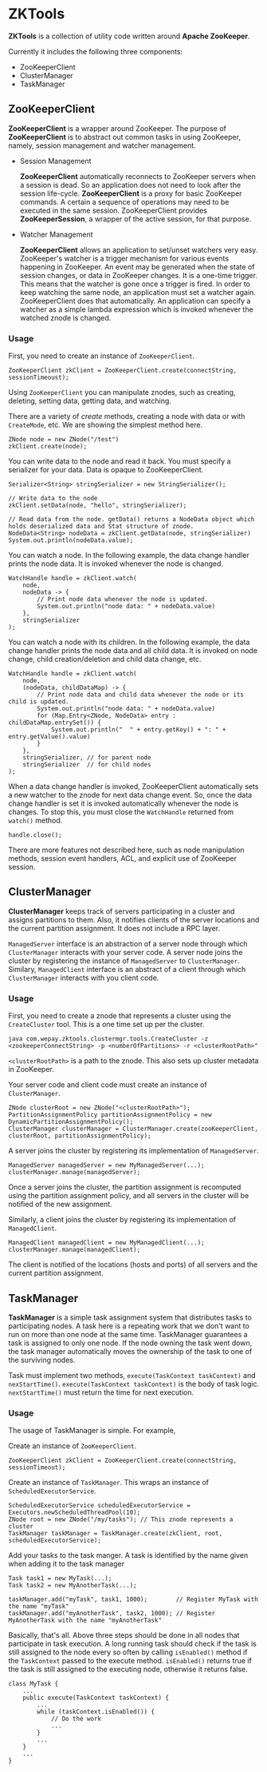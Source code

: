 # ZKTools

**ZKTools** is a collection of utility code written around **Apache ZooKeeper**.

Currently it includes the following three components:

- ZooKeeperClient
- ClusterManager
- TaskManager

## ZooKeeperClient
**ZooKeeperClient** is a wrapper around ZooKeeper. 
The purpose of **ZooKeeperClient** is to abstract out common tasks in using ZooKeeper, namely, session management and watcher management.

- Session Management

    **ZooKeeperClient** automatically reconnects to ZooKeeper servers when a session is dead.
    So an application does not need to look after the session life-cycle.
    **ZooKeeperClient** is a proxy for basic ZooKeeper commands.
    A certain a sequence of operations may need to be executed in the same session.
    ZooKeeperClient provides **ZooKeeperSession**, a wrapper of the active session, for that purpose.

- Watcher Management

    **ZooKeeperClient** allows an application to set/unset watchers very easy.
    ZooKeeper's watcher is a trigger mechanism for various events happening in ZooKeeper.
    An event may be generated when the state of session changes, or data in ZooKeeper changes.
    It is a one-time trigger. This means that the watcher is gone once a trigger is fired. 
    In order to keep watching the same node, an application must set a watcher again. 
    ZooKeeperClient does that automatically. 
    An application can specify a watcher as a simple lambda expression which is invoked whenever the watched znode is changed. 

### Usage
First, you need to create an instance of `ZooKeeperClient`.
```
ZooKeeperClient zkClient = ZooKeeperClient.create(connectString, sessionTimeoust);
```

Using `ZooKeeperClient` you can manipulate znodes, such as creating, deleting, setting data, getting data, and watching.

There are a variety of *create* methods, creating a node with data or with `CreateMode`, etc. 
We are showing the simplest method here.

```
ZNode node = new ZNode("/test")
zkClient.create(node);
```

You can write data to the node and read it back. You must specify a serializer for your data. 
Data is opaque to ZooKeeperClient. 

```
Serializer<String> stringSerializer = new StringSerializer();

// Write data to the node
zkClient.setData(node, "hello", stringSerializer);
 
// Read data from the node. getData() returns a NodeData object which holds deserialized data and Stat structure of znode.
NodeData<String> nodeData = zkClient.getData(node, stringSerializer)
System.out.println(nodeData.value);
```

You can watch a node. In the following example, the data change handler prints the node data. 
It is invoked whenever the node is changed.

```
WatchHandle handle = zkClient.watch(
    node,
    nodeData -> {
        // Print node data whenever the node is updated.
        System.out.println("node data: " + nodeData.value)
    },
    stringSerializer
);
```

You can watch a node with its children. In the following example, the data change handler prints the node data and all child data.
It is invoked on node change, child creation/deletion and child data change, etc. 

```
WatchHandle handle = zkClient.watch(
    node,
    (nodeData, childDataMap) -> {
        // Print node data and child data whenever the node or its child is updated.
        System.out.println("node data: " + nodeData.value)
        for (Map.Entry<ZNode, NodeData> entry : childDataMap.entrySet()) {
            System.out.println("  " + entry.getKey() + ": " + entry.getValue().value)
        }
    },
    stringSerializer, // for parent node
    stringSerializer  // for child nodes
);
```

When a data change handler is invoked, ZooKeeperClient automatically sets a new watcher to the znode for next data change event. 
So, once the data change handler is set it is invoked automatically whenever the node is changes.
To stop this, you must close the `WatchHandle` returned from `watch()` method.

```
handle.close();
```

There are more features not described here, such as node manipulation methods, session event handlers, ACL, 
and explicit use of ZooKeeper session. 

## ClusterManager
**ClusterManager** keeps track of servers participating in a cluster and assigns partitions to them. 
Also, it notifies clients of the server locations and the current partition assignment. It does not include a RPC layer.

`ManagedServer` interface is an abstraction of a server node through which `ClusterManager` interacts with your server code. 
A server node joins the cluster by registering the instance of `ManagedServer` to `ClusterManager`.
Similary, `ManagedClient` interface is an abstract of a client through which `ClusterManager` interacts with you client code.

### Usage
First, you need to create a znode that represents a cluster using the `CreateCluster` tool.
This is a one time set up per the cluster. 

```
java com.wepay.zktools.clustermgr.tools.CreateCluster -z <zookeeperConnectString> -p <numberOfPartitions> -r <clusterRootPath>"
```

`<clusterRootPath>` is a path to the znode. This also sets up cluster metadata in ZooKeeper.

Your server code and client code must create an instance of `ClusterManager`.

```
ZNode clusterRoot = new ZNode("<clusterRootPath>");
PartitionAssignmentPolicy partitionAssignmentPolicy = new DynamicPartitionAssignmentPolicy();
ClusterManager clusterManager = ClusterManager.create(zooKeeperClient, clusterRoot, partitionAssignmentPolicy);
```

A server joins the cluster by registering its implementation of `ManagedServer`.

```
ManagedServer managedServer = new MyManagedServer(...);
clusterManager.manage(managedServer);
```

Once a server joins the cluster, the partition assignment is recomputed using the partition assignment policy,
and all servers in the cluster will be notified of the new assignment.

Similarly, a client joins the cluster by registering its implementation of `ManagedClient`.

```
ManagedClient managedClient = new MyManagedClient(...);
clusterManager.manage(managedClient);
```

The client is notified of the locations (hosts and ports) of all servers and the current partition assignment.

## TaskManager
**TaskManager** is a simple task assignment system that distributes tasks to participating nodes. 
A task here is a repeating work that we don't want to run on more than one node at the same time. 
TaskManager guarantees a task is assigned to only one node. 
If the node owning the task went down, the task manager automatically moves the ownership of the task to one of the surviving nodes.

Task must implement two methods, `execute(TaskContext taskContext)` and `nexStartTime()`.
`execute(TaskContext taskContext)` is the body of task logic. 
`nextStartTime()` must return the time for next execution.

### Usage
The usage of TaskManager is simple. For example,

Create an instance of `ZooKeeperClient`.

```
ZooKeeperClient zkClient = ZooKeeperClient.create(connectString, sessionTimeout);
```

Create an instance of `TaskManager`. This wraps an instance of `ScheduledExecutorService`.

```
ScheduledExecutorService scheduledExecutorService = Executors.newScheduledThreadPool(10);
ZNode root = new ZNode("/my/tasks"); // This znode represents a cluster
TaskManager taskManager = TaskManager.create(zkClient, root, scheduledExecutorService);
```

Add your tasks to the task manger. A task is identified by the name given when adding it to the task manager

```
Task task1 = new MyTask(...);
Task task2 = new MyAnotherTask(...);
 
taskManager.add("myTask", task1, 1000);        // Register MyTask with the name "myTask"
taskManager.add("myAnotherTask", task2, 1000); // Register MyAnotherTask with the name "myAnotherTask"
```

Basically, that's all. Above three steps should be done in all nodes that participate in task execution. 
A long running task should check if the task is still assigned to the node every so often by calling `isEnabled()` method
if the `TaskContext` passed to the execute method. `isEnabled()` returns true if the task is still assigned 
to the executing node, otherwise it returns false.

```
class MyTask {
    ...
    public execute(TaskContext taskContext) {
        ...
        while (taskContext.isEnabled()) {
            // Do the work
            ...
        }
        ...
    }
    ...
}
```
